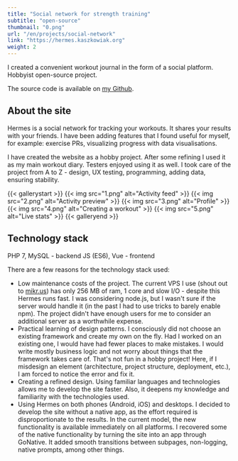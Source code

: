 ```yaml
---
title: "Social network for strength training"
subtitle: "open-source"
thumbnail: "0.png"
url: "/en/projects/social-network"
link: "https://hermes.kaszkowiak.org"
weight: 2
---
```


I created a convenient workout journal in the form of a social platform. Hobbyist open-source project.
<!--more-->
The source code is available on [my Github](https://github.com/asdfMaciej/hermes).

## About the site
Hermes is a social network for tracking your workouts. It shares your results with your friends. I have been adding features that I found useful for myself, for example: exercise PRs, visualizing progress with data visualisations.

I have created the website as a hobby project. After some refining I used it as my main workout diary. Testers enjoyed using it as well. I took care of the project from A to Z - design, UX testing, programming, adding data, ensuring stability.

{{< gallerystart >}}
{{< img src="1.png" alt="Activity feed" >}}
{{< img src="2.png" alt="Activity preview" >}}
{{< img src="3.png" alt="Profile" >}}
{{< img src="4.png" alt="Creating a workout" >}}
{{< img src="5.png" alt="Live stats" >}}
{{< galleryend >}}

## Technology stack
PHP 7, MySQL - backend
JS (ES6), Vue - frontend

There are a few reasons for the technology stack used:

- Low maintenance costs of the project. The current VPS I use (shout out to [mikr.us](https://mikr.us)) has only 256 MB of ram, 1 core and slow I/O - despite this Hermes runs fast. I was considering node.js, but I wasn't sure if the server would handle it (in the past I had to use tricks to barely enable npm). The project didn't have enough users for me to consider an additional server as a worthwhile expense.
- Practical learning of design patterns. I consciously did not choose an existing framework and create my own on the fly. Had I worked on an existing one, I would have had fewer places to make mistakes. I would write mostly business logic and not worry about things that the framework takes care of. That's not fun in a hobby project! Here, if I misdesign an element (architecture, project structure, deployment, etc.), I am forced to notice the error and fix it.
- Creating a refined design. Using familiar languages and technologies allows me to develop the site faster. Also, it deepens my knowledge and familiarity with the technologies used.
- Using Hermes on both phones (Android, iOS) and desktops. I decided to develop the site without a native app, as the effort required is disproportionate to the results. In the current model, the new functionality is available immediately on all platforms. I recovered some of the native functionality by turning the site into an app through GoNative. It added smooth transitions between subpages, non-logging, native prompts, among other things.